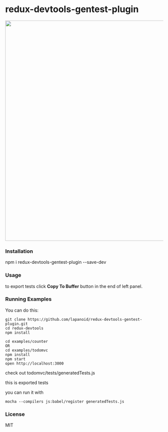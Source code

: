 redux-devtools-gentest-plugin
=========================

<img src='http://dl1.joxi.net/drive/0010/3977/692105/150716/d25467a266.png' width='700'>

### Installation

npm i redux-devtools-gentest-plugin --save-dev

### Usage

to export tests click **Copy To Buffer** button in the end of left panel.

### Running Examples

You can do this:

```
git clone https://github.com/lapanoid/redux-devtools-gentest-plugin.git
cd redux-devtools
npm install

cd examples/counter
OR
cd examples/todomvc
npm install
npm start
open http://localhost:3000
```

check out todomvc/tests/generatedTests.js

this is exported tests

you can run it with

```
mocha --compilers js:babel/register generatedTests.js
```

### License

MIT
